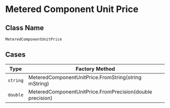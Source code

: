 
# Metered Component Unit Price

## Class Name

`MeteredComponentUnitPrice`

## Cases

| Type | Factory Method |
|  --- | --- |
| `string` | MeteredComponentUnitPrice.FromString(string mString) |
| `double` | MeteredComponentUnitPrice.FromPrecision(double precision) |

